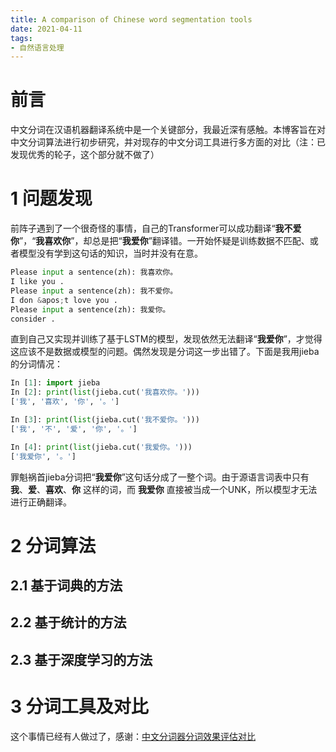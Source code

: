 ```yaml
---
title: A comparison of Chinese word segmentation tools
date: 2021-04-11
tags:
- 自然语言处理
---
```


# 前言
中文分词在汉语机器翻译系统中是一个关键部分，我最近深有感触。本博客旨在对中文分词算法进行初步研究，并对现存的中文分词工具进行多方面的对比（注：已发现优秀的轮子，这个部分就不做了）

# 1 问题发现
前阵子遇到了一个很奇怪的事情，自己的Transformer可以成功翻译“**我不爱你**”，“**我喜欢你**”，却总是把“**我爱你**”翻译错。一开始怀疑是训练数据不匹配、或者模型没有学到这句话的知识，当时并没有在意。
```python
Please input a sentence(zh): 我喜欢你。
I like you .
Please input a sentence(zh): 我不爱你。
I don &apos;t love you .
Please input a sentence(zh): 我爱你。
consider .
```

直到自己又实现并训练了基于LSTM的模型，发现依然无法翻译“**我爱你**”，才觉得这应该不是数据或模型的问题。偶然发现是分词这一步出错了。下面是我用jieba的分词情况：

```python
In [1]: import jieba
In [2]: print(list(jieba.cut('我喜欢你。')))
['我', '喜欢', '你', '。']

In [3]: print(list(jieba.cut('我不爱你。')))
['我', '不', '爱', '你', '。']

In [4]: print(list(jieba.cut('我爱你。')))
['我爱你', '。']
```

罪魁祸首jieba分词把“**我爱你**”这句话分成了一整个词。由于源语言词表中只有 **我**、**爱**、**喜欢**、**你** 这样的词，而 **我爱你** 直接被当成一个UNK，所以模型才无法进行正确翻译。

# 2 分词算法
## 2.1 基于词典的方法
## 2.2 基于统计的方法
## 2.3 基于深度学习的方法

# 3 分词工具及对比
这个事情已经有人做过了，感谢：[中文分词器分词效果评估对比](https://github.com/ysc/cws_evaluation)